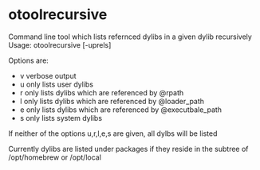 # otoolrecursive

Command line tool which lists refernced dylibs in a given dylib recursively
Usage: otoolrecursive [-uprels]  <dynlib file>

Options are:

- v verbose output
- u only lists user dylibs
- r only lists dylibs which are referenced by @rpath
- l only lists dylibs which are referenced by @loader_path
- e only lists dylibs which are referenced by @executbale_path
- s only lists system dylibs

If neither of the options u,r,l,e,s are given, all dylbs will be listed

Currently dylibs are  listed under packages if they reside in the subtree of /opt/homebrew or /opt/local